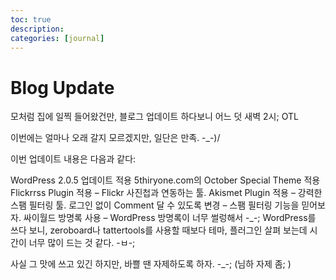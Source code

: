 ```yaml
---
toc: true
description:
categories: [journal]
---
```

# Blog Update

모처럼 집에 일찍 들어왔건만, 블로그 업데이트 하다보니 어느 덧 새벽 2시; OTL

이번에는 얼마나 오래 갈지 모르겠지만, 일단은 만족. -_-)/

이번 업데이트 내용은 다음과 같다:

WordPress 2.0.5 업데이트 적용
5thiryone.com의 October Special Theme 적용
Flickrrss Plugin 적용 – Flickr 사진첩과 연동하는 툴.
Akismet Plugin 적용 – 강력한 스팸 필터링 툴.
로그인 없이 Comment 달 수 있도록 변경 – 스팸 필터링 기능을 믿어보자.
싸이월드 방명록 사용 – WordPress 방명록이 너무 썰렁해서 -_-;
WordPress를 쓰다 보니, zeroboard나 tattertools를 사용할 때보다 테마, 플러그인 살펴 보는데 시간이 너무 많이 드는 것 같다. -ㅂ-;

사실 그 맛에 쓰고 있긴 하지만, 바쁠 땐 자제하도록 하자. -_-; (님하 자제 좀; )